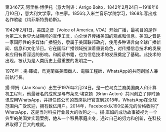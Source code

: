 第3467天,阿里格·博伊托（意大利语：Arrigo Boito，1842年2月24日－1918年6月10日），意大利文学家，作曲家。1856年入米兰音乐学院学习，1868年写出成名作歌剧《梅菲斯特费勒斯》。


1942年2月1日，美国之音（Voice of America, VOA）开始广播，最初目的是作为第二次世界大战期间的宣传工具，向全世界传播美国的观点和信息。美国之音是一家国际性的多媒体广播服务，隶属于美国联邦政府，使用多种语言向全球广播新闻、信息和文化节目。它在国际广播领域扮演着重要角色，对传播信息技术的发展和应用有着深远的影响。和阅读书籍，也为信息技术的发展奠定了基础。此技术的出现，被认为是人类历史上最重要的发明之一。

1976年：揚·庫姆，烏克蘭裔美國商人、電腦工程師，WhatsApp的共同創辦人兼前執行長。

揚·庫姆（Jan Koum）出生于1976年2月24日，是一位乌克兰裔美国商人和计算机工程师。他最著名的成就是与布莱恩·埃克顿（Brian Acton）共同创立了即时通讯应用WhatsApp，并担任该公司的首席执行官直到2018年。WhatsApp在全球范围内广受欢迎，拥有数亿用户。2014年，Facebook以190亿美元的价格收购了WhatsApp，这是当时科技行业最大的收购之一。揚·庫姆的成功故事被视为一个典型的美国梦实现案例，他从一个移民家庭出身，通过自己的努力和创新，在科技界取得了巨大的成就。
